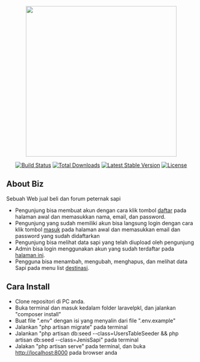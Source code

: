 <p align="center"><img src="https://res.cloudinary.com/dtfbvvkyp/image/upload/v1566331377/laravel-logolockup-cmyk-red.svg" width="400"></p>

<p align="center">
<a href="https://travis-ci.org/laravel/framework"><img src="https://travis-ci.org/laravel/framework.svg" alt="Build Status"></a>
<a href="https://packagist.org/packages/laravel/framework"><img src="https://poser.pugx.org/laravel/framework/d/total.svg" alt="Total Downloads"></a>
<a href="https://packagist.org/packages/laravel/framework"><img src="https://poser.pugx.org/laravel/framework/v/stable.svg" alt="Latest Stable Version"></a>
<a href="https://packagist.org/packages/laravel/framework"><img src="https://poser.pugx.org/laravel/framework/license.svg" alt="License"></a>
</p>

## About Biz

Sebuah Web jual beli dan forum peternak sapi

- Pengunjung bisa membuat akun dengan cara klik tombol [daftar](http://localhost:8000/register) pada halaman awal dan memasukkan nama, email, dan password.
- Pengunjung yang sudah memiliki akun bisa langsung login dengan cara klik tombol [masuk](http://localhost:8000/login) pada halaman awal dan memasukkan email dan password yang sudah didaftarkan
- Pengunjung bisa melihat data sapi yang telah diupload oleh pengunjung
- Admin bisa login menggunakan akun yang sudah terdaftar pada [halaman ini](http://localhost:8000/login/admin).
- Pengguna bisa menambah, mengubah, menghapus, dan melihat data Sapi pada menu list [destinasi](http://localhost:8000/list).

## Cara Install

- Clone repositori di PC anda.
- Buka terminal dan masuk kedalam folder laravelpkl, dan jalankan "composer install"
- Buat file ".env" dengan isi yang menyalin dari file ".env.example"
- Jalankan "php artisan migrate" pada terminal
- Jalankan "php artisan db:seed --class=UsersTableSeeder && php artisan db:seed --class=JenisSapi" pada terminal
- Jalakan "php artisan serve" pada terminal, dan buka [http://localhost:8000](http://localhost:8000) pada browser anda
